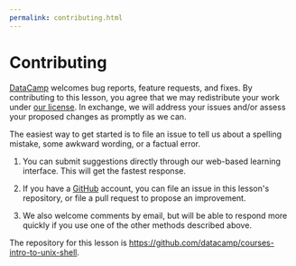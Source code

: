 ```yaml
---
permalink: contributing.html
---
```

# Contributing

[DataCamp](https://www.datacamp.com/) welcomes bug reports, feature requests, and fixes. By contributing to this lesson, you agree that we may redistribute your work under [our license](LICENSE.md). In exchange, we will address your issues and/or assess your proposed changes as promptly as we can.

The easiest way to get started is to file an issue to tell us about a spelling mistake, some awkward wording, or a factual error.

1.  You can submit suggestions directly through our web-based learning interface.  This will get the fastest response.

2.  If you have a [GitHub](https://github.com/) account, you can file an issue in this lesson's repository, or file a pull request to propose an improvement.

3.  We also welcome comments by email, but will be able to respond more quickly if you use one of the other methods described above.

The repository for this lesson is <https://github.com/datacamp/courses-intro-to-unix-shell>.
